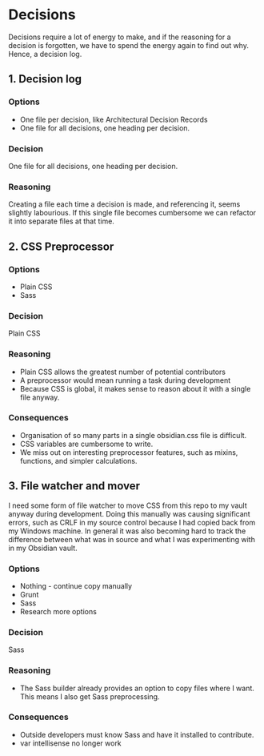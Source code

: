# Decisions

Decisions require a lot of energy to make, and if the reasoning for a decision is forgotten, we have to spend the energy again to find out why. Hence, a decision log.

## 1. Decision log

### Options

- One file per decision, like Architectural Decision Records
- One file for all decisions, one heading per decision.

### Decision

One file for all decisions, one heading per decision.

### Reasoning

Creating a file each time a decision is made, and referencing it, seems slightly labourious. If this single file becomes cumbersome we can refactor it into separate files at that time.

## 2. CSS Preprocessor

### Options
- Plain CSS
- Sass

### Decision

Plain CSS

### Reasoning

- Plain CSS allows the greatest number of potential contributors
- A preprocessor would mean running a task during development
- Because CSS is global, it makes sense to reason about it with a single file anyway.

### Consequences

- Organisation of so many parts in a single obsidian.css file is difficult.
- CSS variables are cumbersome to write.
- We miss out on interesting preprocessor features, such as mixins, functions, and simpler calculations.

## 3. File watcher and mover

I need some form of file watcher to move CSS from this repo to my vault anyway during development. Doing this manually was causing significant errors, such as CRLF in my source control because I had copied back from my Windows machine. In general it was also becoming hard to track the difference between what was in source and what I was experimenting with in my Obsidian vault.
### Options

- Nothing - continue copy manually
- Grunt
- Sass
- Research more options

### Decision

Sass

### Reasoning

- The Sass builder already provides an option to copy files where I want. This means I also get Sass preprocessing.

### Consequences

- Outside developers must know Sass and have it installed to contribute.
- var intellisense no longer work
